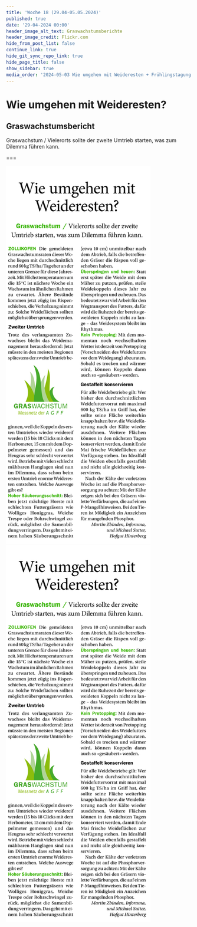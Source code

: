 ```yaml
---
title: 'Woche 18 (29.04-05.05.2024)'
published: true
date: '29-04-2024 00:00'
header_image_alt_text: Graswachstumsberichte
header_image_credit: Flickr.com
hide_from_post_list: false
continue_link: true
hide_git_sync_repo_link: true
hide_page_title: false
show_sidebar: true
media_order: '2024-05-03 Wie umgehen mit Weideresten + Frühlingstagung IG Weidemilch.pdf,2024-05-03 Wie umgehen mit Weideresten.jpg'
---
```


# Wie umgehen mit Weideresten?
## Graswachstumsbericht

Graswachstum / Vielerorts sollte der zweite Umtrieb starten, was zum Dilemma führen kann.

===

![2024-05-03%20Wie%20umgehen%20mit%20Weideresten](2024-05-03%20Wie%20umgehen%20mit%20Weideresten.jpg "2024-05-03%20Wie%20umgehen%20mit%20Weideresten")
![Druckversion (PDF)](2024-05-03%20Wie%20umgehen%20mit%20Weideresten.jpg "2024-05-03%20Wie%20umgehen%20mit%20Weideresten")